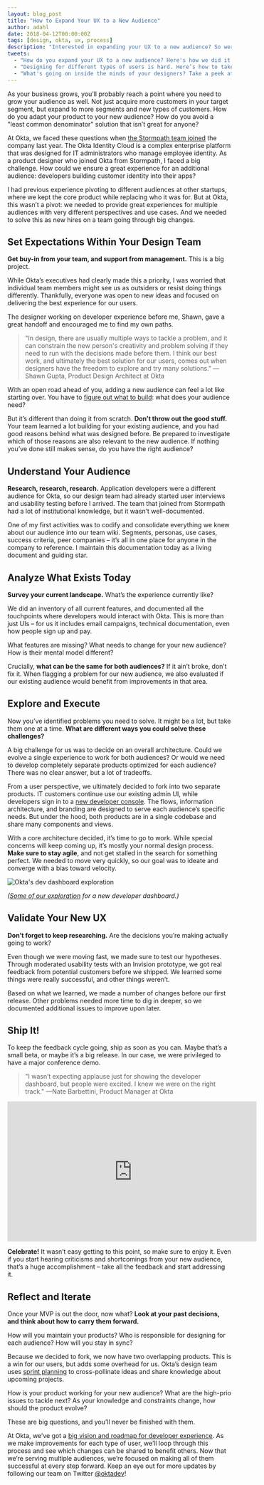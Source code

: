 ```yaml
---
layout: blog_post
title: "How to Expand Your UX to a New Audience"
author: adahl
date: 2018-04-12T00:00:00Z
tags: [design, okta, ux, process]
description: "Interested in expanding your UX to a new audience? So were we! Read more about how we did it here."
tweets:
  - "How do you expand your UX to a new audience? Here's how we did it at Okta."
  - "Designing for different types of users is hard. Here’s how to take it step by step."
  - "What's going on inside the minds of your designers? Take a peek at how one of ours worked through a project."
---
```


As your business grows, you’ll probably reach a point where you need to grow your audience as well. Not just acquire more customers in your target segment, but expand to more segments and new types of customers. How do you adapt your product to your new audience? How do you avoid a "least common denominator" solution that isn’t great for anyone?

At Okta, we faced these questions when [the Stormpath team joined](https://www.okta.com/blog/2017/03/stormpath-welcome-to-Okta/) the company last year. The Okta Identity Cloud is a complex enterprise platform that was designed for IT administrators who manage employee identity. As a product designer who joined Okta from Stormpath, I faced a big challenge. How could we ensure a great experience for an additional audience: developers building customer identity into their apps?

I had previous experience pivoting to different audiences at other startups, where we kept the core product while replacing who it was for. But at Okta, this wasn’t a pivot: we needed to provide great experiences for multiple audiences with very different perspectives and use cases. And we needed to solve this as new hires on a team going through big changes.

## Set Expectations Within Your Design Team

**Get buy-in from your team, and support from management.** This is a big project.

While Okta’s executives had clearly made this a priority, I was worried that individual team members might see us as outsiders or resist doing things differently. Thankfully, everyone was open to new ideas and focused on delivering the best experience for our users.

The designer working on developer experience before me, Shawn, gave a great handoff and encouraged me to find my own paths.

> "In design, there are usually multiple ways to tackle a problem, and it can constrain the new person's creativity and problem solving if they need to run with the decisions made before them. I think our best work, and ultimately the best solution for our users, comes out when designers have the freedom to explore and try many solutions." &mdash;Shawn Gupta, Product Design Architect at Okta

With an open road ahead of you, adding a new audience can feel a lot like starting over. You have to [figure out what to build](https://www.invisionapp.com/blog/how-do-you-decide-what-to-build/): what does your audience need?

But it’s different than doing it from scratch. **Don’t throw out the good stuff.** Your team learned a lot building for your existing audience, and you had good reasons behind what was designed before. Be prepared to investigate which of those reasons are also relevant to the new audience. If nothing you’ve done still makes sense, do you have the right audience?

## Understand Your Audience

**Research, research, research.** Application developers were a different audience for Okta, so our design team had already started user interviews and usability testing before I arrived. The team that joined from Stormpath had a lot of institutional knowledge, but it wasn’t well-documented.

One of my first activities was to codify and consolidate everything we knew about our audience into our team wiki. Segments, personas, use cases, success criteria, peer companies – it’s all in one place for anyone in the company to reference.  I maintain this documentation today as a living document and guiding star.

## Analyze What Exists Today

**Survey your current landscape.** What’s the experience currently like? 

We did an inventory of all current features, and documented all the touchpoints where developers would interact with Okta. This is more than just UIs – for us it includes email campaigns, technical documentation, even how people sign up and pay.

What features are missing? What needs to change for your new audience? How is their mental model different?

Crucially, **what can be the same for both audiences?** If it ain’t broke, don’t fix it. When flagging a problem for our new audience, we also evaluated if our existing audience would benefit from improvements in that area.

## Explore and Execute

Now you’ve identified problems you need to solve. It might be a lot, but take them one at a time. **What are different ways you could solve these challenges?**

A big challenge for us was to decide on an overall architecture. Could we evolve a single experience to work for both audiences? Or would we need to develop completely separate products optimized for each audience? There was no clear answer, but a lot of tradeoffs.

From a user perspective, we ultimately decided to fork into two separate products. IT customers continue use our existing admin UI, while developers sign in to a [new developer console](https://developer.okta.com/blog/2017/09/25/all-new-developer-console). The flows, information architecture, and branding are designed to serve each audience’s specific needs. But under the hood, both products are in a single codebase and share many components and views.

With a core architecture decided, it’s time to go to work. While special concerns will keep coming up, it’s mostly your normal design process. **Make sure to stay agile**, and not get stalled in the search for something perfect. We needed to move very quickly, so our goal was to ideate and converge with a bias toward velocity.

<img src="/img/blog/how-to-expand-your-ux-to-a-new-audience/dribbble-dev-dashboard-exploration.png" alt="Okta's dev dashboard exploration" class="center-image">

*([Some of our exploration](https://dribbble.com/shots/3805509-Okta-Developer-Dashboard-Exploration) for a new developer dashboard.)*

## Validate Your New UX

**Don’t forget to keep researching.** Are the decisions you’re making actually going to work?

Even though we were moving fast, we made sure to test our hypotheses. Through moderated usability tests with an Invision prototype, we got real feedback from potential customers before we shipped. We learned some things were really successful, and other things weren’t.

Based on what we learned, we made a number of changes before our first release. Other problems needed more time to dig in deeper, so we documented additional issues to improve upon later.

## Ship It!

To keep the feedback cycle going, ship as soon as you can. Maybe that’s a small beta, or maybe it’s a big release. In our case, we were privileged to have a major conference demo.

> "I wasn’t expecting applause just for showing the developer dashboard, but
people were excited. I knew we were on the right track." &mdash;Nate Barbettini, Product Manager at Okta

<div style="max-width: 560px; margin: 0 auto">
<iframe width="560" height="315" src="https://www.youtube.com/embed/53jnHhfS00o?start=4170" frameborder="0" allowfullscreen></iframe>
</div>

**Celebrate!** It wasn’t easy getting to this point, so make sure to enjoy it. Even if you start hearing criticisms and shortcomings from your new audience, that’s a huge accomplishment – take all the feedback and start addressing it.

## Reflect and Iterate

Once your MVP is out the door, now what? **Look at your past decisions, and think about how to carry them forward.**

How will you maintain your products? Who is responsible for designing for each audience? How will you stay in sync?

Because we decided to fork, we now have two overlapping products. This is a win for our users, but adds some overhead for us. Okta’s design team uses [sprint planning](https://www.invisionapp.com/blog/ux-sprint-planning-okta/) to cross-pollinate ideas and share knowledge about upcoming projects.

How is your product working for your new audience? What are the high-prio issues to tackle next? As your knowledge and constraints change, how should the product evolve?

These are big questions, and you’ll never be finished with them.

At Okta, we’ve got a [big vision and roadmap for developer experience](https://youtu.be/2vao69fQufo). As we make improvements for each type of user, we’ll loop through this process and see which changes can be shared to benefit others. Now that we’re serving multiple audiences, we’re focused on making all of them successful at every step forward. Keep an eye out for more updates by following our team on Twitter [@oktadev](https://twitter.com/OktaDev)!